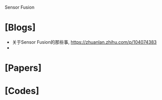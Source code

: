 Sensor Fusion

# [Blogs]
+ 关于Sensor Fusion的那些事, https://zhuanlan.zhihu.com/p/104074383
+ 

# [Papers]

# [Codes]

